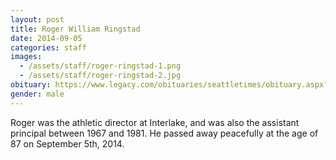 ```yaml
---
layout: post
title: Roger William Ringstad
date: 2014-09-05
categories: staff
images:
  - /assets/staff/roger-ringstad-1.png
  - /assets/staff/roger-ringstad-2.jpg
obituary: https://www.legacy.com/obituaries/seattletimes/obituary.aspx?n=roger-william-ringstad&pid=172459848&
gender: male
---
```

Roger was the athletic director at Interlake, and was also the assistant principal between 1967 and 1981.  He passed away peacefully at the age of 87 on September 5th, 2014.
